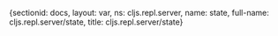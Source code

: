 {sectionid: docs, layout: var, ns: cljs.repl.server, name: state, full-name: cljs.repl.server/state,
  title: cljs.repl.server/state}
